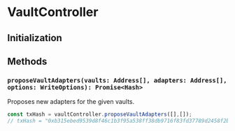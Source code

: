 # VaultController


## Initialization


## Methods

### `proposeVaultAdapters(vaults: Address[], adapters: Address[], options: WriteOptions): Promise<Hash>`

Proposes new adapters for the given vaults. 

```ts
const txHash = vaultController.proposeVaultAdapters([],[]);
// txHash = "0xb315ebed9539d8f46c1b3f95a538ff38db9716f83fd37789d2458f2b6c812bb6"
```